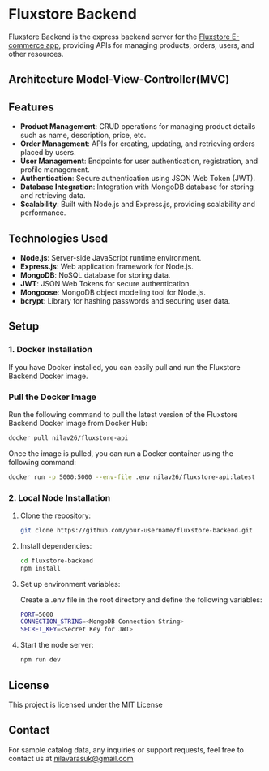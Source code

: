 # Fluxstore Backend

Fluxstore Backend is the express backend server for the [Fluxstore E-commerce app](https://github.com/Nilav2608/fluxestore_E-commerce), providing APIs for managing products, orders, users, and other resources.

## Architecture Model-View-Controller(MVC)

## Features

- **Product Management**: CRUD operations for managing product details such as name, description, price, etc.
- **Order Management**: APIs for creating, updating, and retrieving orders placed by users.
- **User Management**: Endpoints for user authentication, registration, and profile management.
- **Authentication**: Secure authentication using JSON Web Token (JWT).
- **Database Integration**: Integration with MongoDB database for storing and retrieving data.
- **Scalability**: Built with Node.js and Express.js, providing scalability and performance.

## Technologies Used

- **Node.js**: Server-side JavaScript runtime environment.
- **Express.js**: Web application framework for Node.js.
- **MongoDB**: NoSQL database for storing data.
- **JWT**: JSON Web Tokens for secure authentication.
- **Mongoose**: MongoDB object modeling tool for Node.js.
- **bcrypt**: Library for hashing passwords and securing user data.

## Setup

### 1. Docker Installation

If you have Docker installed, you can easily pull and run the Fluxstore Backend Docker image.

### Pull the Docker Image

Run the following command to pull the latest version of the Fluxstore Backend Docker image from Docker Hub:

```bash
docker pull nilav26/fluxstore-api
```

Once the image is pulled, you can run a Docker container using the following command:

```bash
docker run -p 5000:5000 --env-file .env nilav26/fluxstore-api:latest
```

### 2. Local Node Installation

1. Clone the repository:

   ```bash
   git clone https://github.com/your-username/fluxstore-backend.git

2. Install dependencies:

   ```bash
   cd fluxstore-backend
   npm install
   ```

3. Set up environment variables:
   
   Create a .env file in the root directory and define the following variables:
   ```bash
   PORT=5000
   CONNECTION_STRING=<MongoDB Connection String>
   SECRET_KEY=<Secret Key for JWT>
   ```

4. Start the node server:
   ```bash
   npm run dev
   ```
## License

This project is licensed under the MIT License

## Contact

For sample catalog data, any inquiries or support requests, feel free to contact us at nilavarasuk@gmail.com

   
       
